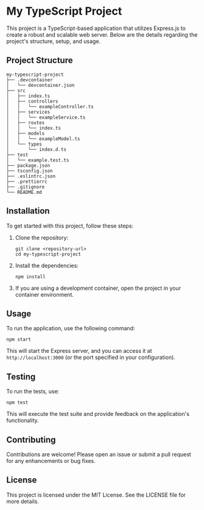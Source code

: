 # My TypeScript Project

This project is a TypeScript-based application that utilizes Express.js to create a robust and scalable web server. Below are the details regarding the project's structure, setup, and usage.

## Project Structure

```
my-typescript-project
├── .devcontainer
│   └── devcontainer.json
├── src
│   ├── index.ts
│   ├── controllers
│   │   └── exampleController.ts
│   ├── services
│   │   └── exampleService.ts
│   ├── routes
│   │   └── index.ts
│   ├── models
│   │   └── exampleModel.ts
│   └── types
│       └── index.d.ts
├── test
│   └── example.test.ts
├── package.json
├── tsconfig.json
├── .eslintrc.json
├── .prettierrc
├── .gitignore
└── README.md
```

## Installation

To get started with this project, follow these steps:

1. Clone the repository:
   ```
   git clone <repository-url>
   cd my-typescript-project
   ```

2. Install the dependencies:
   ```
   npm install
   ```

3. If you are using a development container, open the project in your container environment.

## Usage

To run the application, use the following command:

```
npm start
```

This will start the Express server, and you can access it at `http://localhost:3000` (or the port specified in your configuration).

## Testing

To run the tests, use:

```
npm test
```

This will execute the test suite and provide feedback on the application's functionality.

## Contributing

Contributions are welcome! Please open an issue or submit a pull request for any enhancements or bug fixes.

## License

This project is licensed under the MIT License. See the LICENSE file for more details.